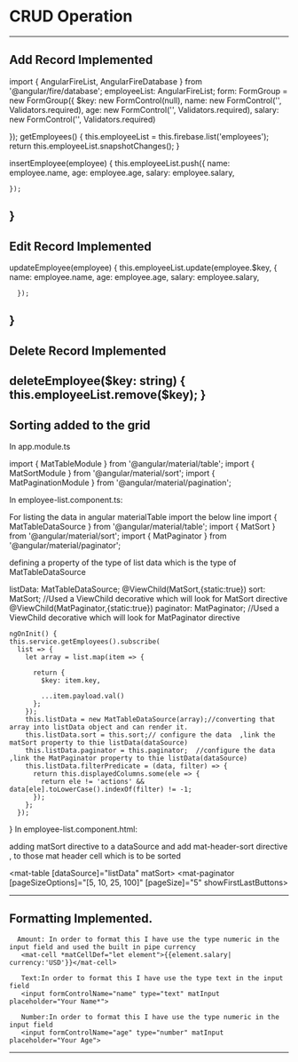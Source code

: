 # CRUD Operation

---

## Add Record Implemented

import {  AngularFireList, AngularFireDatabase } from '@angular/fire/database';
 employeeList: AngularFireList<any>;
  form: FormGroup = new FormGroup({
    $key: new FormControl(null),
    name: new FormControl('', Validators.required),
    age: new FormControl('', Validators.required),
    salary: new FormControl('', Validators.required)
   
   
  });
   getEmployees() {
    this.employeeList = this.firebase.list('employees');
    return this.employeeList.snapshotChanges();
  }

 insertEmployee(employee) {
    this.employeeList.push({
      name: employee.name,
      age: employee.age,
      salary: employee.salary,
     
    });
  }
---
## Edit Record Implemented
updateEmployee(employee) {
    this.employeeList.update(employee.$key,
      {
        name: employee.name,
        age: employee.age,
        salary: employee.salary,
        
      });
  }
---
## Delete Record Implemented

 deleteEmployee($key: string) {
    this.employeeList.remove($key);
  }
---
## Sorting added to the grid


In app.module.ts 

import { MatTableModule } from '@angular/material/table';
import { MatSortModule } from '@angular/material/sort';
import { MatPaginationModule } from '@angular/material/pagination';

In employee-list.component.ts:

 For listing the data in angular materialTable import the below line
import { MatTableDataSource } from '@angular/material/table';
import { MatSort } from '@angular/material/sort';
import { MatPaginator } from '@angular/material/paginator';

defining a property of the type of list data which is the type of MatTableDataSource

listData: MatTableDataSource<any>; 
@ViewChild(MatSort,{static:true}) sort: MatSort;    //Used a ViewChild decorative which will look  for MatSort directive
@ViewChild(MatPaginator,{static:true}) paginator: MatPaginator; //Used a ViewChild decorative which will look  for MatPaginator directive

    ngOnInit() {
    this.service.getEmployees().subscribe(
      list => {
        let array = list.map(item => {
         
          return {
            $key: item.key,
            
            ...item.payload.val()
          }; 
        });
        this.listData = new MatTableDataSource(array);//converting that array into listData object and can render it.
        this.listData.sort = this.sort;// configure the data  ,link the matSort property to thie listData(dataSource)
        this.listData.paginator = this.paginator;  //configure the data ,link the MatPaginator property to thie listData(dataSource)
        this.listData.filterPredicate = (data, filter) => {
          return this.displayedColumns.some(ele => {
            return ele != 'actions' && data[ele].toLowerCase().indexOf(filter) != -1;
          });
        };
      });
  }
In employee-list.component.html:

adding matSort directive to a dataSource and add  mat-header-sort directive , to those mat header cell which is to be sorted 

 <mat-table [dataSource]="listData"  matSort>
 <mat-paginator [pageSizeOptions]="[5, 10, 25, 100]" [pageSize]="5" showFirstLastButtons></mat-paginator>

---

## Formatting Implemented.
           

      Amount: In order to format this I have use the type numeric in the input field and used the built in pipe currency
       <mat-cell *matCellDef="let element">{{element.salary| currency:'USD'}}</mat-cell>

       Text:In order to format this I have use the type text in the input field
       <input formControlName="name" type="text" matInput placeholder="Your Name*">

       Number:In order to format this I have use the type numeric in the input field
       <input formControlName="age" type="number" matInput placeholder="Your Age">

---

